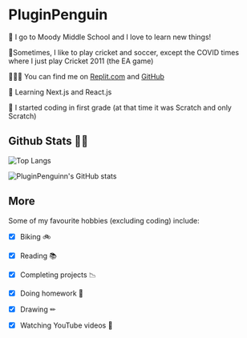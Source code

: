 # PluginPenguin #

🏫 I go to Moody Middle School and I love to learn new things!

🏏Sometimes, I like to play cricket and soccer, except the COVID times where I just play Cricket 2011 (the EA game)

👨🏻‍💻 You can find me on [Replit.com](http://repl.it/@YashasShah) and [GitHub](http://github.com/ParrotCode101)

🌱 Learning Next.js and React.js

🤯 I started coding in first grade (at that time it was Scratch and only Scratch)



## **Github Stats 🦸‍♂️** ##

![Top Langs](https://github-readme-stats.vercel.app/api/top-langs/?username=PluginPenguin&layout=compact&theme=cobalt)

![PluginPenguinn's GitHub stats](https://github-readme-stats.vercel.app/api?username=PluginPenguin&show_icons=true&theme=cobalt)

## **More** ##
Some of my favourite hobbies (excluding coding) include:
- [x] Biking 🚲
- [x] Reading 📚
- [x] Completing projects 📉
- [x] Doing homework 📝
- [x] Drawing ✏
- [x] Watching YouTube videos 📼


